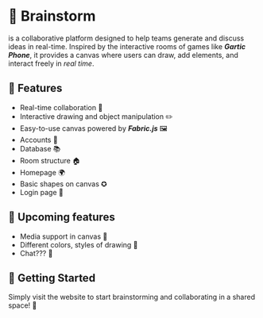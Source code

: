 # 🎨 Brainstorm 

is a collaborative platform designed to help teams generate and discuss ideas in real-time. Inspired by the interactive rooms of games like ***Gartic Phone***, it provides a canvas where users can draw, add elements, and interact freely in *real time*.

## 🚀 Features

 - Real-time collaboration 🤝
 - Interactive drawing and object manipulation ✏️
 - Easy-to-use canvas powered by ***Fabric.js*** 🖼️
 - Accounts 👤
 - Database 📚
 - Room structure 🏠
 - Homepage 🌍
 - Basic shapes on canvas ✪
 - Login page 🔑
   
## 🔮 Upcoming features
- Media support in canvas 🎥
- Different colors, styles of drawing 🎨
- Chat??? 💬

## 🎉 Getting Started

Simply visit the website to start brainstorming and collaborating in a shared space! 🚀

